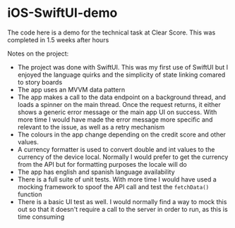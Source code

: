 # iOS-SwiftUI-demo

The code here is a demo for the technical task at Clear Score. This was completed in 1.5 weeks after hours

Notes on the project:
- The project was done with SwiftUI. This was my first use of SwiftUI but I enjoyed the language quirks and the simplicity of state linking comared to story boards
- The app uses an MVVM data pattern
- The app makes a call to the data endpoint on a background thread, and loads a spinner on the main thread. Once the request returns, it either shows a generic error message or the main app UI on success. With more time I would have made the error message more specific and relevant to the issue, as well as a retry mechanism
- The colours in the app change depending on the credit score and other values.
-  A currency formatter is used to convert double and int values to the currency of the device local. Normally I would prefer to get the currency from the API but for formatting purposes the locale will do
- The app has english and spanish language availability
- There is a full suite of unit tests. With  more time I would have used a mocking framework to spoof the API call and test the `fetchData()` function
- There is a basic UI test as well. I would normally find a way to mock this out so that it doesn't require a call to the server in order to run, as this is time consuming
